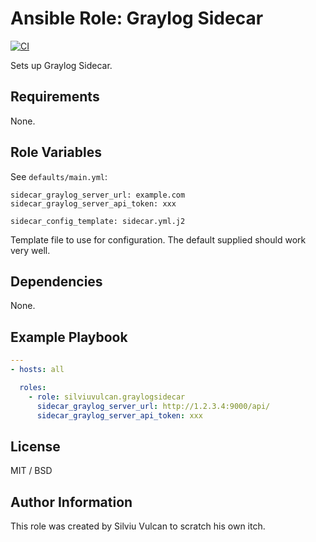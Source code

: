 # Ansible Role: Graylog Sidecar

[![CI](https://github.com/silviuvulcan/ansible-role-graylogsidecar/workflows/CI/badge.svg?event=push)](https://github.com/silviuvulcan/ansible-role-graylogsidecar/actions?query=workflow%3ACI)

Sets up Graylog Sidecar.

## Requirements

None.

## Role Variables

See `defaults/main.yml`:

    sidecar_graylog_server_url: example.com
    sidecar_graylog_server_api_token: xxx

    sidecar_config_template: sidecar.yml.j2

Template file to use for configuration. The default supplied should work very well.

## Dependencies

None.

## Example Playbook

```yaml
---
- hosts: all

  roles:
    - role: silviuvulcan.graylogsidecar
      sidecar_graylog_server_url: http://1.2.3.4:9000/api/
      sidecar_graylog_server_api_token: xxx
```

## License

MIT / BSD


## Author Information

This role was created by Silviu Vulcan to scratch his own itch.
